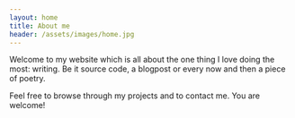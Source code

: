```yaml
---
layout: home
title: About me
header: /assets/images/home.jpg
---
```


Welcome to my website which is all about the one thing I love doing the most: writing. Be it source code, a blogpost or every now and then a piece of poetry.

Feel free to browse through my projects and to contact me. You are welcome!